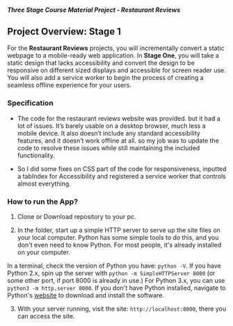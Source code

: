 #### _Three Stage Course Material Project - Restaurant Reviews_

## Project Overview: Stage 1

For the **Restaurant Reviews** projects, you will incrementally convert a static webpage to a mobile-ready web application. In **Stage One**, you will take a static design that lacks accessibility and convert the design to be responsive on different sized displays and accessible for screen reader use. You will also add a service worker to begin the process of creating a seamless offline experience for your users.

### Specification

- The code for the restaurant reviews website was provided. but it had a lot of issues. It’s barely usable on a desktop browser, much less a mobile device. It also doesn’t include any standard accessibility features, and it doesn’t work offline at all. so my job was to update the code to resolve these issues while still maintaining the included functionality. 

- So I did some fixes on CSS part of the code for responsiveness, inputted a tabIndex for Accessibility and registered a service worker that controls almost everything.

### How to run the App?

1. Clone or Download repository to your pc.

2. In the folder, start up a simple HTTP server to serve up the site files on your local computer. Python has some simple tools to do this, and you don't even need to know Python. For most people, it's already installed on your computer. 

In a terminal, check the version of Python you have: `python -V`. If you have Python 2.x, spin up the server with `python -m SimpleHTTPServer 8000` (or some other port, if port 8000 is already in use.) For Python 3.x, you can use `python3 -m http.server 8000`. If you don't have Python installed, navigate to Python's [website](https://www.python.org/) to download and install the software.

3. With your server running, visit the site: `http://localhost:8000`, there you can access the site.
